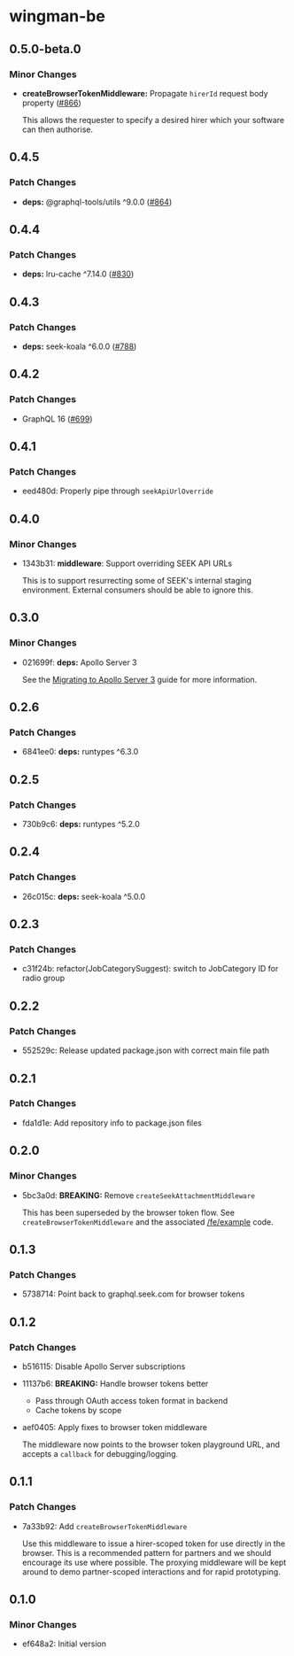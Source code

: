 # wingman-be

## 0.5.0-beta.0

### Minor Changes

- **createBrowserTokenMiddleware:** Propagate `hirerId` request body property ([#866](https://github.com/seek-oss/wingman/pull/866))

  This allows the requester to specify a desired hirer which your software can then authorise.

## 0.4.5

### Patch Changes

- **deps:** @graphql-tools/utils ^9.0.0 ([#864](https://github.com/seek-oss/wingman/pull/864))

## 0.4.4

### Patch Changes

- **deps:** lru-cache ^7.14.0 ([#830](https://github.com/seek-oss/wingman/pull/830))

## 0.4.3

### Patch Changes

- **deps:** seek-koala ^6.0.0 ([#788](https://github.com/seek-oss/wingman/pull/788))

## 0.4.2

### Patch Changes

- GraphQL 16 ([#699](https://github.com/seek-oss/wingman/pull/699))

## 0.4.1

### Patch Changes

- eed480d: Properly pipe through `seekApiUrlOverride`

## 0.4.0

### Minor Changes

- 1343b31: **middleware**: Support overriding SEEK API URLs

  This is to support resurrecting some of SEEK's internal staging environment.
  External consumers should be able to ignore this.

## 0.3.0

### Minor Changes

- 021699f: **deps:** Apollo Server 3

  See the [Migrating to Apollo Server 3](https://www.apollographql.com/docs/apollo-server/migration) guide for more information.

## 0.2.6

### Patch Changes

- 6841ee0: **deps:** runtypes ^6.3.0

## 0.2.5

### Patch Changes

- 730b9c6: **deps:** runtypes ^5.2.0

## 0.2.4

### Patch Changes

- 26c015c: **deps:** seek-koala ^5.0.0

## 0.2.3

### Patch Changes

- c31f24b: refactor(JobCategorySuggest): switch to JobCategory ID for radio group

## 0.2.2

### Patch Changes

- 552529c: Release updated package.json with correct main file path

## 0.2.1

### Patch Changes

- fda1d1e: Add repository info to package.json files

## 0.2.0

### Minor Changes

- 5bc3a0d: **BREAKING:** Remove `createSeekAttachmentMiddleware`

  This has been superseded by the browser token flow.
  See `createBrowserTokenMiddleware` and the associated [/fe/example](/fe/example) code.

## 0.1.3

### Patch Changes

- 5738714: Point back to graphql.seek.com for browser tokens

## 0.1.2

### Patch Changes

- b516115: Disable Apollo Server subscriptions
- 11137b6: **BREAKING:** Handle browser tokens better

  - Pass through OAuth access token format in backend
  - Cache tokens by scope

- aef0405: Apply fixes to browser token middleware

  The middleware now points to the browser token playground URL,
  and accepts a `callback` for debugging/logging.

## 0.1.1

### Patch Changes

- 7a33b92: Add `createBrowserTokenMiddleware`

  Use this middleware to issue a hirer-scoped token for use directly in the browser.
  This is a recommended pattern for partners and we should encourage its use where possible.
  The proxying middleware will be kept around to demo partner-scoped interactions and for rapid prototyping.

## 0.1.0

### Minor Changes

- ef648a2: Initial version
